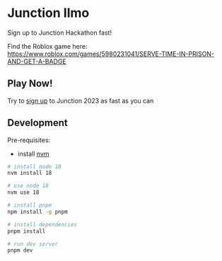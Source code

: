 # Junction Ilmo

Sign up to Junction Hackathon fast!

Find the Roblox game here: https://www.roblox.com/games/5980231041/SERVE-TIME-IN-PRISON-AND-GET-A-BADGE

## Play Now!

Try to [sign up](https://junction-ilmo.vercel.app/) to Junction 2023 as fast as you can

## Development

Pre-requisites:

- install [nvm](https://github.com/nvm-sh/nvm)

```bash
# install node 18
nvm install 18

# use node 18
nvm use 18

# install pnpm
npm install -g pnpm

# install dependencies
pnpm install

# run dev server
pnpm dev
```
